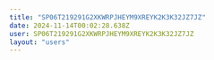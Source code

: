 ```yaml
---
title: "SP06T219291G2XKWRPJHEYM9XREYK2K3K32JZ7JZ"
date: 2024-11-14T00:02:28.638Z
user: SP06T219291G2XKWRPJHEYM9XREYK2K3K32JZ7JZ
layout: "users"
---
```

    